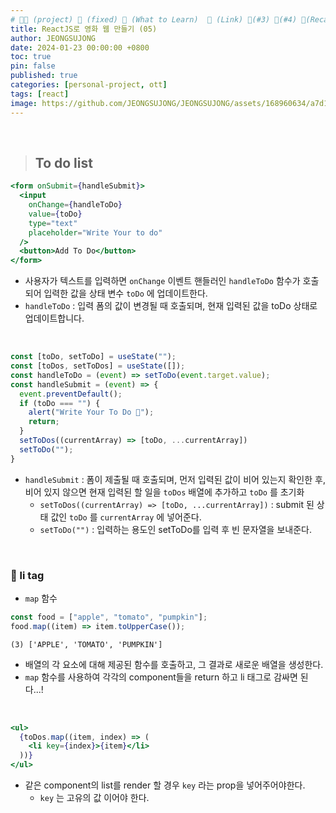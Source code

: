 ```yaml
---
# 👨‍💻 (project) 📌 (fixed) 📖 (What to Learn)  🌱 (Link) 🧷(#3) 📌(#4) 👀(Recap)
title: ReactJS로 영화 웹 만들기 (05)
author: JEONGSUJONG
date: 2024-01-23 00:00:00 +0800
toc: true
pin: false
published: true
categories: [personal-project, ott]
tags: [react]
image: https://github.com/JEONGSUJONG/JEONGSUJONG/assets/168960634/a7d1fbfa-583b-40c9-b3be-1fc0e42ba1e0
---
```


<br>

> ## To do list

```jsx
<form onSubmit={handleSubmit}>
  <input
    onChange={handleToDo}
    value={toDo} 
    type="text"
    placeholder="Write Your to do"
  />
  <button>Add To Do</button>
</form>
```

- 사용자가 텍스트를 입력하면 `onChange` 이벤트 핸들러인 `handleToDo` 함수가 호출되어 입력한 값을 상태 변수 `toDo` 에 업데이트한다.
- `handleToDo` : 입력 폼의 값이 변경될 때 호출되며, 현재 입력된 값을 toDo 상태로 업데이트합니다.

<br>

```jsx
const [toDo, setToDo] = useState("");
const [toDos, setToDos] = useState([]);
const handleToDo = (event) => setToDo(event.target.value);
const handleSubmit = (event) => {
  event.preventDefault();
  if (toDo === "") {
    alert("Write Your To Do 🙁");
    return;
  }
  setToDos((currentArray) => [toDo, ...currentArray])
  setToDo("");
}
```

- `handleSubmit` : 폼이 제출될 때 호출되며, 먼저 입력된 값이 비어 있는지 확인한 후, 비어 있지 않으면 현재 입력된 할 일을 `toDos` 배열에 추가하고 `toDo` 를 초기화
    - `setToDos((currentArray) => [toDo, ...currentArray])` : submit 된 상태 값인 `toDo` 를 `currentArray` 에 넣어준다.
    - `setToDo("")` : 입력하는 용도인 setToDo를 입력 후 빈 문자열을 보내준다.

<br>


### 🧷 li tag

- `map` 함수

```javascript
const food = ["apple", "tomato", "pumpkin"];
food.map((item) => item.toUpperCase());
```

```
(3) ['APPLE', 'TOMATO', 'PUMPKIN']
```

- 배열의 각 요소에 대해 제공된 함수를 호출하고, 그 결과로 새로운 배열을 생성한다.
- `map` 함수를 사용하여 각각의 component들을 return 하고 li 태그로 감싸면 된다...!

<br>

```jsx
<ul>
  {toDos.map((item, index) => (
    <li key={index}>{item}</li>
  ))}
</ul>
```

<!-- ![image](https://github.com/JEONGSUJONG/readme-main/assets/142254876/dcccad8c-9bf2-45fe-a5bc-66d88157e46a){: width=100% height=100% .normal} -->

- 같은 component의 list를 render 할 경우 `key` 라는 prop을 넣어주어야한다.
  - `key` 는 고유의 값 이어야 한다.

